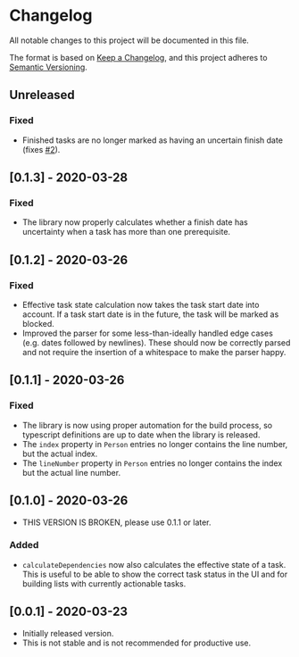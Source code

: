 # Changelog
All notable changes to this project will be documented in this file.

The format is based on [Keep a Changelog](https://keepachangelog.com/en/1.0.0/),
and this project adheres to [Semantic Versioning](https://semver.org/spec/v2.0.0.html).

## Unreleased
### Fixed
* Finished tasks are no longer marked as having an uncertain finish date (fixes [#2](https://github.com/derkork/project.txt-js/issues/2)).

## [0.1.3] - 2020-03-28
### Fixed
* The library now properly calculates whether a finish date has uncertainty when a task has more than one prerequisite.

## [0.1.2] - 2020-03-26
### Fixed
* Effective task state calculation now takes the task start date into account. If a task start date is in the future, the task will be marked as blocked. 
* Improved the parser for some less-than-ideally handled edge cases (e.g. dates followed by newlines). These should now be correctly parsed and not require the insertion of a whitespace to make the parser happy.

## [0.1.1] - 2020-03-26
### Fixed
* The library is now using proper automation for the build process, so typescript definitions are up to date when the library is released.
* The `index` property in `Person` entries no longer contains the line number, but the actual index.
* The `lineNumber` property in `Person` entries no longer contains the index but the actual line number.

## [0.1.0] - 2020-03-26
* THIS VERSION IS BROKEN, please use 0.1.1 or later.

### Added
* `calculateDependencies` now also calculates the effective state of a task. This is useful to be able to show the correct task status in the UI and for building lists with currently actionable tasks.

## [0.0.1] - 2020-03-23

* Initially released version. 
* This is not stable and is not recommended for productive use.
